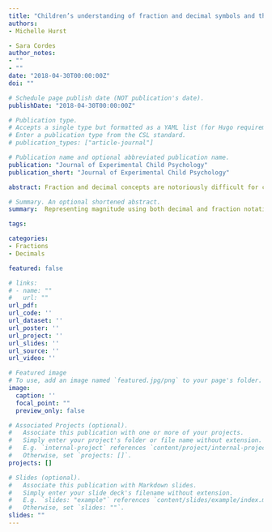 ```yaml
---
title: "Children’s understanding of fraction and decimal symbols and the notation-specific relation to pre-algebra ability"
authors:
- Michelle Hurst

- Sara Cordes
author_notes:
- ""
- ""
date: "2018-04-30T00:00:00Z"
doi: ""

# Schedule page publish date (NOT publication's date).
publishDate: "2018-04-30T00:00:00Z"

# Publication type.
# Accepts a single type but formatted as a YAML list (for Hugo requirements).
# Enter a publication type from the CSL standard.
# publication_types: ["article-journal"]

# Publication name and optional abbreviated publication name.
publication: "Journal of Experimental Child Psychology"
publication_short: "Journal of Experimental Child Psychology"

abstract: Fraction and decimal concepts are notoriously difficult for children to learn yet are a major component of elementary and middle school math curriculum and an important prerequisite for higher order mathematics (i.e., algebra). Thus, recently there has been a push to understand how children think about rational number magnitudes in order to understand how to promote rational number understanding. However, prior work investigating these questions has focused almost exclusively on fraction notation, overlooking the open questions of how children integrate rational number magnitudes presented in distinct notations (i.e., fractions, decimals, and whole numbers) and whether understanding of these distinct notations may independently contribute to pre-algebra ability. In the current study, we investigated rational number magnitude and arithmetic performance in both fraction and decimal notation in fourth- to seventh-grade children. We then explored how these measures of rational number ability predicted pre-algebra ability. Results reveal that children do represent the magnitudes of fractions and decimals as falling within a single numerical continuum and that, despite greater experience with fraction notation, children are more accurate when processing decimal notation than when processing fraction notation. Regression analyses revealed that both magnitude and arithmetic performance predicted pre-algebra ability, but magnitude understanding may be particularly unique and depend on notation. The educational implications of differences between children in the current study and previous work with adults are discussed.

# Summary. An optional shortened abstract.
summary:  Representing magnitude using both decimal and fraction notation shows differences in accuracy.

tags:

categories:
- Fractions
- Decimals

featured: false

# links:
# - name: ""
#   url: ""
url_pdf: 
url_code: ''
url_dataset: ''
url_poster: ''
url_project: ''
url_slides: ''
url_source: ''
url_video: ''

# Featured image
# To use, add an image named `featured.jpg/png` to your page's folder. 
image:
  caption: ''
  focal_point: ""
  preview_only: false

# Associated Projects (optional).
#   Associate this publication with one or more of your projects.
#   Simply enter your project's folder or file name without extension.
#   E.g. `internal-project` references `content/project/internal-project/index.md`.
#   Otherwise, set `projects: []`.
projects: []

# Slides (optional).
#   Associate this publication with Markdown slides.
#   Simply enter your slide deck's filename without extension.
#   E.g. `slides: "example"` references `content/slides/example/index.md`.
#   Otherwise, set `slides: ""`.
slides: ""
---
```



